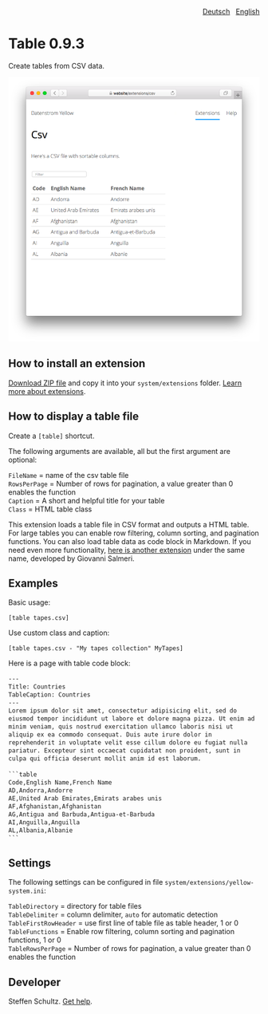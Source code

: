 <p align="right"><a href="README-de.md">Deutsch</a> &nbsp; <a href="README.md">English</a></p>

# Table 0.9.3

Create tables from CSV data.

<p align="center"><img src="SCREENSHOT.png" alt="Screenshot"></p>

## How to install an extension

[Download ZIP file](https://github.com/schulle4u/yellow-table/archive/refs/heads/main.zip) and copy it into your `system/extensions` folder. [Learn more about extensions](https://github.com/annaesvensson/yellow-update).

## How to display a table file

Create a `[table]` shortcut. 

The following arguments are available, all but the first argument are optional:

`FileName` = name of the csv table file  
`RowsPerPage` = Number of rows for pagination, a value greater than 0 enables the function  
`Caption` = A short and helpful title for your table  
`Class` = HTML table class  

This extension loads a table file in CSV format and outputs a HTML table. For large tables you can enable row filtering, column sorting, and pagination functions. You can also load table data as code block in Markdown. If you need even more functionality, [here is another extension](https://github.com/GiovanniSalmeri/yellow-table) under the same name, developed by Giovanni Salmeri. 

## Examples

Basic usage:

    [table tapes.csv]

Use custom class and caption: 

    [table tapes.csv - "My tapes collection" MyTapes]

Here is a page with table code block: 

~~~
---
Title: Countries
TableCaption: Countries
---
Lorem ipsum dolor sit amet, consectetur adipisicing elit, sed do eiusmod tempor incididunt ut labore et dolore magna pizza. Ut enim ad minim veniam, quis nostrud exercitation ullamco laboris nisi ut aliquip ex ea commodo consequat. Duis aute irure dolor in reprehenderit in voluptate velit esse cillum dolore eu fugiat nulla pariatur. Excepteur sint occaecat cupidatat non proident, sunt in culpa qui officia deserunt mollit anim id est laborum.

```table
Code,English Name,French Name
AD,Andorra,Andorre
AE,United Arab Emirates,Emirats arabes unis
AF,Afghanistan,Afghanistan
AG,Antigua and Barbuda,Antigua-et-Barbuda
AI,Anguilla,Anguilla
AL,Albania,Albanie
```
~~~

## Settings

The following settings can be configured in file `system/extensions/yellow-system.ini`:

`TableDirectory` = directory for table files  
`TableDelimiter` = column delimiter, `auto` for automatic detection  
`TableFirstRowHeader` = use first line of table file as table header, 1 or 0  
`TableFunctions` = Enable row filtering, column sorting and pagination functions, 1 or 0  
`TableRowsPerPage` = Number of rows for pagination, a value greater than 0 enables the function  

## Developer

Steffen Schultz. [Get help](https://datenstrom.se/yellow/help/).
